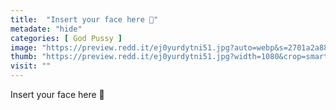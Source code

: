 ```yaml
---
title:  "Insert your face here 🥰"
metadate: "hide"
categories: [ God Pussy ]
image: "https://preview.redd.it/ej0yurdytni51.jpg?auto=webp&s=2701a2a88fcbbedaa4626f918599d9c28f44f4f0"
thumb: "https://preview.redd.it/ej0yurdytni51.jpg?width=1080&crop=smart&auto=webp&s=2955adaa0de8001552354fada09869ba5e9c9a49"
visit: ""
---
```

Insert your face here 🥰
